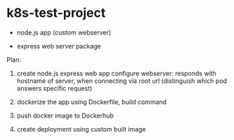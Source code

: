 # k8s-test-project

- node.js app (custom webserver)

- express web server package

Plan:

1) create node.js express web app
    configure webserver: responds with hostname of server, when connecting via root url (distinguish which pod answers specific request)

2) dockerize the app
    using Dockerfile, build command

3) push docker image to Dockerhub

4) create deployment using custom built image

